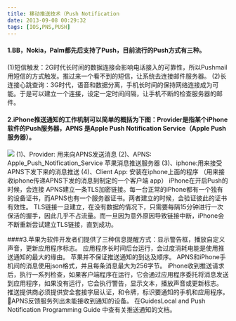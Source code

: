 ```yaml
---
title: 移动推送技术（Push Notification
date: 2013-09-08 00:29:32
tags: [IOS,PNS,PUSH]
---
```

#### 1.BB，Nokia，Palm都先后支持了Push，目前流行的Push方式有三种。
(1)短信触发：2G时代长时间的数据连接会影响电话接入的可靠性，所以Pushmail用短信的方式触发。推过来一个看不到的短信，让系统去连接邮件服务器。
(2)长连接心跳查询：3G时代，语音和数据分离，手机长时间的保持网络连接成为可能。于是可以建立一个连接，设定一定时间间隔，让手机不断的检查服务器的邮件。
#### 2.iPhone推送通知的工作机制可以简单的概括为下图：Provider是指某个iPhone软件的Push服务器，APNS 是Apple Push Notification Service（Apple Push服务器）。
![](https://static.yexiwei.com/wp-content/uploads/2013/09/08153649_eYDi.gif.jpg)
(1)、Provider: 用来向APNS发送消息
(2)、APNS: Apple_Push_Notification_Service 苹果消息推送服务器
(3)、iphone:用来接受APNS下发下来的消息推送
(4)、Client App: 安装在iphone上面的程序 （用来接收iphone传递APNS下发的消息到制定的一个客户端 app）
iPhone在开启Push的时候，会连接 APNS建立一条TLS加密链接。每一台正常的iPhone都有一个独有的设备证书，而APNS也有一个服务器证书。两者建立的时候，会验证彼此的证书有效性。
TLS链接一旦建立，在没有数据的情况下，只需要每隔15分钟进行一次保活的握手，因此几乎不占流量。而一旦因为意外原因导致链接中断，iPhone会不断重新尝试建立TLS链接，直到成功。

####3.苹果为软件开发者们提供了三种信息提醒方式：显示警告框，播放自定义声音，更新应用程序标志。
应用程序长时间后台运行，会过度消耗电能是使用推送通知的最大的缘由。
苹果并不保证推送通知的到达及顺序。
APNS和iPhone手机间的消息使用json格式，并且每条消息最大为256字节。
iPhone收到推送请求后，执行一系列检查，如果客户端程序在运行，它会通过应用程序委托将消息发送到应用程序，如果没有运行，它会执行警告，显示文本，播放声音或更新标志。
推送提供商必须提供安全套接字层认证，和令牌，标识要通知的手机和应用程序。
APNS反馈服务列出未能接收到通知的设备。
在GuidesLocal and Push Notification Programming Guide 中查有关推送通知的文档。
